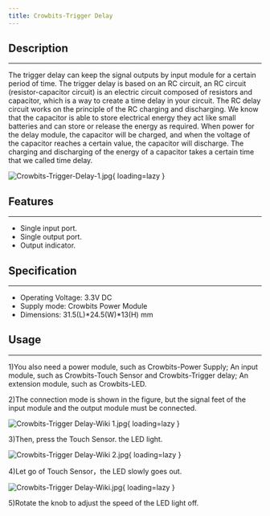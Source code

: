 ```yaml
---
title: Crowbits-Trigger Delay
---
```


## Description
-----------

The trigger delay can keep the signal outputs by input module for a certain period of time. The trigger delay is based on an RC circuit, an RC circuit (resistor-capacitor circuit) is an electric circuit composed of resistors and capacitor, which is a way to create a time delay in your circuit. The RC delay circuit works on the principle of the RC charging and discharging. We know that the capacitor is able to store electrical energy they act like small batteries and can store or release the energy as required. When power for the delay module, the capacitor will be charged, and when the voltage of the capacitor reaches a certain value, the capacitor will discharge. The charging and discharging of the energy of a capacitor takes a certain time that we called time delay.

![Crowbits-Trigger-Delay-1.jpg](https://wiki.elecrow.com/images/thumb/c/cd/Crowbits-Trigger-Delay-1.jpg/600px-Crowbits-Trigger-Delay-1.jpg){ loading=lazy }

## Features
--------

- Single input port.
- Single output port.
- Output indicator.

## Specification
-------------

- Operating Voltage: 3.3V DC
- Supply mode: Crowbits Power Module
- Dimensions: 31.5(L)\*24.5(W)\*13(H) mm

## Usage
-----

1)You also need a power module, such as Crowbits-Power Supply; An input module, such as Crowbits-Touch Sensor and Crowbits-Trigger delay; An extension module, such as Crowbits-LED.

2)The connection mode is shown in the figure, but the signal feet of the input module and the output module must be connected.

![Crowbits-Trigger Delay-Wiki 1.jpg](https://wiki.elecrow.com/images/thumb/d/d5/Crowbits-Trigger_Delay-Wiki_1.jpg/600px-Crowbits-Trigger_Delay-Wiki_1.jpg){ loading=lazy }

3)Then, press the Touch Sensor. the LED light.

![Crowbits-Trigger Delay-Wiki 2.jpg](https://wiki.elecrow.com/images/thumb/5/5b/Crowbits-Trigger_Delay-Wiki_2.jpg/600px-Crowbits-Trigger_Delay-Wiki_2.jpg){ loading=lazy }

4)Let go of Touch Sensor，the LED slowly goes out.

![Crowbits-Trigger Delay-Wiki.jpg](https://wiki.elecrow.com/images/thumb/a/a8/Crowbits-Trigger_Delay-Wiki.jpg/600px-Crowbits-Trigger_Delay-Wiki.jpg){ loading=lazy }

5)Rotate the knob to adjust the speed of the LED light off.